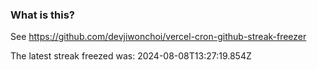 
### What is this?

See https://github.com/devjiwonchoi/vercel-cron-github-streak-freezer

The latest streak freezed was: 2024-08-08T13:27:19.854Z
